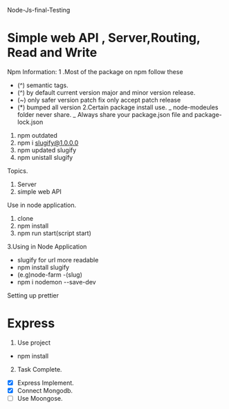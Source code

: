  Node-Js-final-Testing
# Simple web API , Server,Routing, Read and Write 

Npm Information:
1 .Most of the package on npm follow these 
   - (^) semantic tags.
   - (^) by default current version major and minor version release.
   - (~) only safer version patch fix only accept patch release
   - (*) bumped all version
2.Certain package install use.
_ node-modeules folder never share.
_ Always share your package.json file and package-lock.json

1. npm outdated
2. npm i slugify@1.0.0.0
3. npm updated slugify
4. npm unistall slugify

Topics.
1. Server
2. simple web API

Use in node application.
1. clone
2. npm install
3. npm run start(script start)

3.Using in Node Application
  - slugify for url more readable
  - npm install slugify
  - (e.g)node-farm  -(slug)
   - npm i nodemon --save-dev


Setting up prettier

# Express
1. Use project
  - npm install

2. Task Complete.
- [x] Express Implement.
- [x] Connect Mongodb.
- [ ]  Use Moongose.